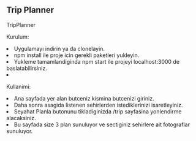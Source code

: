 <h2>Trip Planner</h2>
TripPlanner



Kurulum: 
<li>Uygulamayı indirin ya da clonelayin.</li>
<li>npm install ile proje icin gerekli paketleri yukleyin.</li>
<li>Yukleme tamamlandiginda npm start ile projeyi localhost:3000 de baslatabilirsiniz.</li>
<li></li>

Kullanimi:

<li>Ana sayfada yer alan butceniz kismina butcenizi giriniz.</li>
<li>Daha sonra asagida listenen sehirlerden istediklerinizi isaretleyiniz. </li>
<li>Seyahat Planla butonunu tikladiginizda /trip sayfasina yonlendirme alacaksiniz.</li>
<li>Bu sayfada size 3 plan sunuluyor ve sectiginiz sehirlere ait fotograflar sunuluyor.</li>
